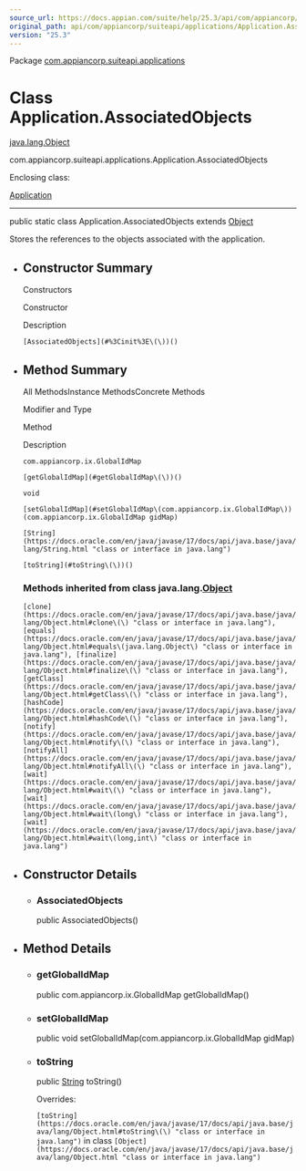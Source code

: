 ```yaml
---
source_url: https://docs.appian.com/suite/help/25.3/api/com/appiancorp/suiteapi/applications/Application.AssociatedObjects.html
original_path: api/com/appiancorp/suiteapi/applications/Application.AssociatedObjects.html
version: "25.3"
---
```


Package [com.appiancorp.suiteapi.applications](package-summary.html)

# Class Application.AssociatedObjects

[java.lang.Object](https://docs.oracle.com/en/java/javase/17/docs/api/java.base/java/lang/Object.html "class or interface in java.lang")

com.appiancorp.suiteapi.applications.Application.AssociatedObjects

Enclosing class:

[Application](Application.html "class in com.appiancorp.suiteapi.applications")

* * *

public static class Application.AssociatedObjects extends [Object](https://docs.oracle.com/en/java/javase/17/docs/api/java.base/java/lang/Object.html "class or interface in java.lang")

Stores the references to the objects associated with the application.

-   ## Constructor Summary

    Constructors

    Constructor

    Description

    `[AssociatedObjects](#%3Cinit%3E\(\))()`

-   ## Method Summary

    All MethodsInstance MethodsConcrete Methods

    Modifier and Type

    Method

    Description

    `com.appiancorp.ix.GlobalIdMap`

    `[getGlobalIdMap](#getGlobalIdMap\(\))()`

    `void`

    `[setGlobalIdMap](#setGlobalIdMap\(com.appiancorp.ix.GlobalIdMap\))(com.appiancorp.ix.GlobalIdMap gidMap)`

    `[String](https://docs.oracle.com/en/java/javase/17/docs/api/java.base/java/lang/String.html "class or interface in java.lang")`

    `[toString](#toString\(\))()`

    ### Methods inherited from class java.lang.[Object](https://docs.oracle.com/en/java/javase/17/docs/api/java.base/java/lang/Object.html "class or interface in java.lang")

    `[clone](https://docs.oracle.com/en/java/javase/17/docs/api/java.base/java/lang/Object.html#clone\(\) "class or interface in java.lang"), [equals](https://docs.oracle.com/en/java/javase/17/docs/api/java.base/java/lang/Object.html#equals\(java.lang.Object\) "class or interface in java.lang"), [finalize](https://docs.oracle.com/en/java/javase/17/docs/api/java.base/java/lang/Object.html#finalize\(\) "class or interface in java.lang"), [getClass](https://docs.oracle.com/en/java/javase/17/docs/api/java.base/java/lang/Object.html#getClass\(\) "class or interface in java.lang"), [hashCode](https://docs.oracle.com/en/java/javase/17/docs/api/java.base/java/lang/Object.html#hashCode\(\) "class or interface in java.lang"), [notify](https://docs.oracle.com/en/java/javase/17/docs/api/java.base/java/lang/Object.html#notify\(\) "class or interface in java.lang"), [notifyAll](https://docs.oracle.com/en/java/javase/17/docs/api/java.base/java/lang/Object.html#notifyAll\(\) "class or interface in java.lang"), [wait](https://docs.oracle.com/en/java/javase/17/docs/api/java.base/java/lang/Object.html#wait\(\) "class or interface in java.lang"), [wait](https://docs.oracle.com/en/java/javase/17/docs/api/java.base/java/lang/Object.html#wait\(long\) "class or interface in java.lang"), [wait](https://docs.oracle.com/en/java/javase/17/docs/api/java.base/java/lang/Object.html#wait\(long,int\) "class or interface in java.lang")`

-   ## Constructor Details

    -   ### AssociatedObjects

        public AssociatedObjects()

-   ## Method Details

    -   ### getGlobalIdMap

        public com.appiancorp.ix.GlobalIdMap getGlobalIdMap()

    -   ### setGlobalIdMap

        public void setGlobalIdMap(com.appiancorp.ix.GlobalIdMap gidMap)

    -   ### toString

        public [String](https://docs.oracle.com/en/java/javase/17/docs/api/java.base/java/lang/String.html "class or interface in java.lang") toString()

        Overrides:

        `[toString](https://docs.oracle.com/en/java/javase/17/docs/api/java.base/java/lang/Object.html#toString\(\) "class or interface in java.lang")` in class `[Object](https://docs.oracle.com/en/java/javase/17/docs/api/java.base/java/lang/Object.html "class or interface in java.lang")`